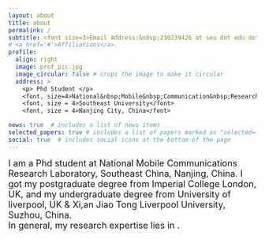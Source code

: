 ```yaml
---
layout: about
title: about
permalink: /
subtitle: <font size=3>Email Address:&nbsp;230239426 at seu dot edu dot cn</font>
# <a href='#'>Affiliations</a>. 
profile:
  align: right
  image: prof_pic.jpg
  image_circular: false # crops the image to make it circular
  address: >
    <p> Phd Student </p>
    <font, size=4>National&nbsp;Mobile&nbsp;Communication&nbsp;Research&nbsp;Laboratory&nbsp;</font>
    <font, size = 4>Southeast University</font>
    <font, size = 4>Nanjing City, China</font>

news: true  # includes a list of news items
selected_papers: true # includes a list of papers marked as "selected={true}"
social: true  # includes social icons at the bottom of the page
---
```

<font size = 4>I am a Phd student at National Mobile Communications Research Laboratory, Southeast China, Nanjing, China. I got my postgraduate degree from Imperial College London, UK, and my undergraduate degree from University of liverpool, UK & Xi,an Jiao Tong Liverpool University, Suzhou, China.</font><br>
<font size = 4>In general, my research expertise lies in .</font>
<!-- This is some random text -- this should change frontend.
Write your biography here. Tell the world about yourself. Link to your favorite [subreddit](http://reddit.com). You can put a picture in, too. The code is already in, just name your picture `prof_pic.jpg` and put it in the `img/` folder.

Put your address / P.O. box / other info right below your picture. You can also disable any these elements by editing `profile` property of the YAML header of your `_pages/about.md`. Edit `_bibliography/papers.bib` and Jekyll will render your [publications page](/al-folio/publications/) automatically.

Link to your social media connections, too. This theme is set up to use [Font Awesome icons](http://fortawesome.github.io/Font-Awesome/) and [Academicons](https://jpswalsh.github.io/academicons/), like the ones below. Add your Facebook, Twitter, LinkedIn, Google Scholar, or just disable all of them. -->

  <!-- <a><p>这是一个<span>内链元素</span>的例子。</p></a> -->

